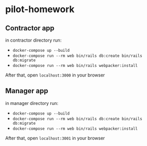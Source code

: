 # pilot-homework

## Contractor app
in contractor directory run:
* `docker-compose up --build`
* `docker-compose run --rm web bin/rails db:create bin/rails db:migrate`
* `docker-compose run --rm web bin/rails webpacker:install`

After that, open `localhost:3000` in your browser


## Manager app
in manager directory run:
* `docker-compose up --build`
* `docker-compose run --rm web bin/rails db:create bin/rails db:migrate`
* `docker-compose run --rm web bin/rails webpacker:install`

After that, open `localhost:3001` in your browser
